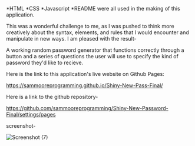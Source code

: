 *HTML
*CSS
*Javascript
*README were all used in the making of this application.

This was a wonderful challenge to me, as I was pushed to think more creatively about the syntax, elements, and rules that I would encounter and manipulate in new ways. I am pleased with the result-

A working random password generator that functions correctly through a button and a series of questions the user will use to specify the kind of password they'd like to recieve.

Here is the link to this application's live website on Github Pages:

https://sammooreprogramming.github.io/Shiny-New-Pass-Final/


Here is a link to the github repository-

https://github.com/sammooreprogramming/Shiny-New-Password-Final/settings/pages


screenshot-

![Screenshot (7)](https://user-images.githubusercontent.com/105989417/178132301-af25eeb1-3a9a-4ff4-82d3-37cf57f416b5.png)


